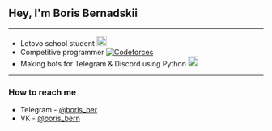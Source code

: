 ## Hey, I'm Boris Bernadskii

---

* Letovo school student [<img src="https://student.letovo.ru/favicon.ico" alt="Letovo" width=20 height=20>](https://letovo.ru/)
* Competitive programmer [<img src="https://codeforces.com/favicon.ico" alt="Codeforces">](https://codeforces.com/profile/Boris_Ber)
* Making bots for Telegram & Discord using Python [<img src="https://python.org/favicon.ico" alt="Python" width=20 height=20>](https://python.org/)

---

### How to reach me
* Telegram - [@boris_ber](https://t.me/boris_ber)
* VK - [@boris_bern](https://vk.com/boris_bern)
